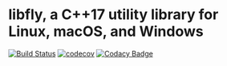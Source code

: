 # libfly, a C++17 utility library for Linux, macOS, and Windows
[![Build Status](https://dev.azure.com/trflynn89/libfly/_apis/build/status/trflynn89.libfly?branchName=master)](https://dev.azure.com/trflynn89/libfly/_build?definitionId=2&branchName=master) [![codecov](https://codecov.io/gh/trflynn89/libfly/branch/master/graph/badge.svg)](https://codecov.io/gh/trflynn89/libfly)  [![Codacy Badge](https://api.codacy.com/project/badge/Grade/9de3533a8aef4358895a018f91e90bd4)](https://www.codacy.com/manual/trflynn89/libfly?utm_source=github.com&amp;utm_medium=referral&amp;utm_content=trflynn89/libfly&amp;utm_campaign=Badge_Grade)
